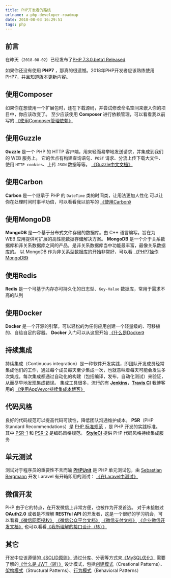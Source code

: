 ```yaml
---
title: PHP开发者的路线
urlname: a-php-developer-roadmap
date: 2018-08-03 16:29:51
tags: php
---
```

## 前言
在昨天（`2018-08-02`）已经发布了[PHP 7.3.0.beta1 Released](http://php.net/archive/2018.php#id2018-08-02-1)

如果你还没有使用 **PHP7** ，那真的很遗憾。2018年PHP开发者应该熟练使用 PHP7，并且知道版本更新内容。

## 使用Composer
如果你在想使用一个扩展包时，还在下载源码，并尝试修改命名空间来嵌入你的项目中，你应该改变了。
至少应该使用 **Composer** 进行依赖管理，可以看看我以前写的 [《使用Composer管理依赖》](/2018/use-composer.html)

## 使用Guzzle
**Guzzle** 是一个 PHP 的 HTTP 客户端，用来轻而易举地发送请求，并集成到我们的 WEB 服务上。
它的优点有构建查询语句、`POST` 请求、分流上传下载大文件、使用 `HTTP cookies`、上传 `JSON` 数据等等。
[《Guzzle中文文档》](http://guzzle-cn.readthedocs.io/zh_CN/latest/index.html)

## 使用Carbon
**Carbon** 是一个继承于 PHP 的 `DateTime` 类的时间类，让用法更加人性化
可以让你在处理时间时事半功倍，可以看看我以前写的 [《使用Carbon》](/2018/use-carbon.html)

## 使用MongoDB
**MongoDB** 是一个基于分布式文件存储的数据库。由 C++ 语言编写。旨在为 WEB 应用提供可扩展的高性能数据存储解决方案。
**MongoDB** 是一个介于关系数据库和非关系数据库之间的产品，是非关系数据库当中功能最丰富，最像关系数据库的。
以 MongoDB 作为非关系型数据库的开始非常好，可以看 [《PHP7操作MongoDB》](http://localhost:4000/2018/php-7-use-mongodb.html)

## 使用Redis
**Redis** 是一个可基于内存亦可持久化的日志型、`Key-Value` 数据库，常用于需求不高的队列

## 使用Docker
**Docker** 是一个开源的引擎，可以轻松的为任何应用创建一个轻量级的、可移植的、自给自足的容器。
**Docker** 入门可以从这里开始 [《什么是Docker》](http://www.docker.org.cn/book/docker/what-is-docker-16.html)

## 持续集成
持续集成（Continuous integration）是一种软件开发实践，即团队开发成员经常集成他们的工作，通过每个成员每天至少集成一次，也就意味着每天可能会发生多次集成。每次集成都通过自动化的构建（包括编译，发布，自动化测试）来验证，从而尽早地发现集成错误。
集成工具很多，流行的有 **[Jenkins](https://jenkins.io/doc/)**，**[Travis CI](https://www.travis-ci.org/)**
我博客用的 [《使用AppVeyor持续集成本博客》](/2018/use-appveyor-ci.html)

## 代码风格
良好的代码规范可以提高代码可读性，降低团队沟通维护成本。
**PSR**（PHP Standard Recommendations）是 [PHP 标准规范](http://psr.phphub.org/) ，是 PHP 开发的实践标准。
其中 [PSR-1](https://laravel-china.org/topics/2078/psr-specification-psr-1-basic-coding-specification) 和 [PSR-2](https://laravel-china.org/topics/2079/psr-specification-psr-2-coding-style-specification) 是编码风格规范。
**[StyleCI](https://docs.styleci.io/)** 提供 PHP 代码风格持续集成服务

## 单元测试
测试对于程序员的重要性不言而喻
**[PHPUnit](http://www.phpunit.cn/manual/6.5/zh_cn/index.html)** 是 PHP 单元测试包，由 [Sebastian Bergmann](https://github.com/sebastianbergmann) 开发
Laravel 有开箱即用的测试： [《在Laravel中测试》](https://www.jianshu.com/p/d8b3ac2c4623)

## 微信开发
PHP 由于它的特点，在开发微信上非常方便，也被作为开发首选。
对于未接触过 **OAuth2.0** 或者是不理解 **RESTful API** 的开发者，这是一个很好的学习机会，可以看看[《微信网页授权》](/2018/wechat-authorize-web.html)
[《微信公众平台文档》](https://mp.weixin.qq.com/wiki?t=resource/res_main&id=mp1445241432)
[《微信支付文档》](https://pay.weixin.qq.com/wiki/doc/api/micropay.php?chapter=5_1)
[《企业微信开发文档》](https://work.weixin.qq.com/api/doc)
也可以看看[《我所理解的接口设计（转）》](/2018/how-i-understand-restful-api.html)

## 其它
开发中应该遵循的[《SOLID原则》](/2018/php-solid.html)
通过分库、分表等方式来[《MySQL优化》](http://blog.51cto.com/lizhenliang/2095526)
需要了解的[《什么是 JWT（转）》](/2018/what-is-jwt.html)
设计模式，包括[创建模式](/2018/php-creational-design-patterns.html)（Creational Patterns）、[架构模式](/2018/php-structural-design-patterns-part1.html)（Structural Patterns）、[行为模式](/2018/php-behavioral-design-patterns-part1.html)（Behavioral Patterns）
